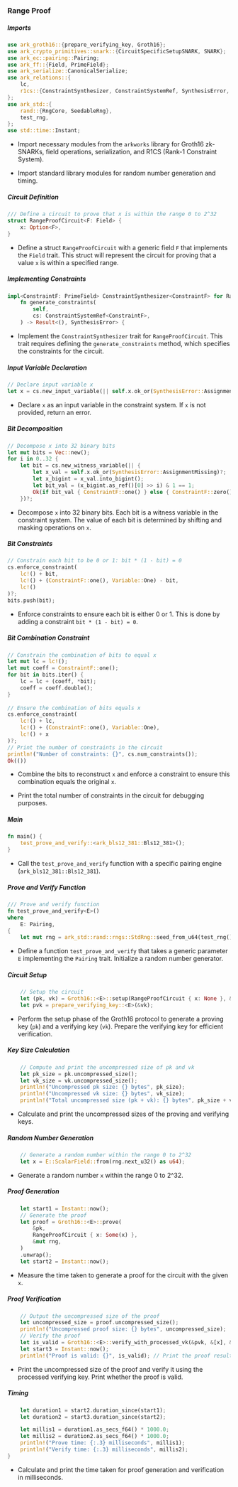 ### Range Proof

##### Imports

```rust
use ark_groth16::{prepare_verifying_key, Groth16};
use ark_crypto_primitives::snark::{CircuitSpecificSetupSNARK, SNARK};
use ark_ec::pairing::Pairing;
use ark_ff::{Field, PrimeField};
use ark_serialize::CanonicalSerialize;
use ark_relations::{
    lc,
    r1cs::{ConstraintSynthesizer, ConstraintSystemRef, SynthesisError, Variable},
};
use ark_std::{
    rand::{RngCore, SeedableRng},
    test_rng, 
};
use std::time::Instant;
```

* Import necessary modules from the `arkworks` library for Groth16 zk-SNARKs, field operations, serialization, and R1CS (Rank-1 Constraint System).

* Import standard library modules for random number generation and timing.

##### Circuit Definition

```rust
/// Define a circuit to prove that x is within the range 0 to 2^32
struct RangeProofCircuit<F: Field> {
    x: Option<F>,
}
```

* Define a struct `RangeProofCircuit` with a generic field `F` that implements the `Field` trait. This struct will represent the circuit for proving that a value `x` is within a specified range.

##### Implementing Constraints

```rust
impl<ConstraintF: PrimeField> ConstraintSynthesizer<ConstraintF> for RangeProofCircuit<ConstraintF> {
    fn generate_constraints(
        self,
        cs: ConstraintSystemRef<ConstraintF>,
    ) -> Result<(), SynthesisError> {
```

* Implement the `ConstraintSynthesizer` trait for `RangeProofCircuit`. This trait requires defining the `generate_constraints` method, which specifies the constraints for the circuit.

##### Input Variable Declaration

```rust
// Declare input variable x
let x = cs.new_input_variable(|| self.x.ok_or(SynthesisError::AssignmentMissing))?;
```

* Declare `x` as an input variable in the constraint system. If `x` is not provided, return an error.

##### Bit Decomposition

```rust
// Decompose x into 32 binary bits
let mut bits = Vec::new();
for i in 0..32 {
    let bit = cs.new_witness_variable(|| {
        let x_val = self.x.ok_or(SynthesisError::AssignmentMissing)?;
        let x_bigint = x_val.into_bigint();
        let bit_val = (x_bigint.as_ref()[0] >> i) & 1 == 1;
        Ok(if bit_val { ConstraintF::one() } else { ConstraintF::zero() })
    })?;
```

* Decompose `x` into 32 binary bits. Each bit is a witness variable in the constraint system. The value of each bit is determined by shifting and masking operations on `x`.

##### Bit Constraints

```rust
// Constrain each bit to be 0 or 1: bit * (1 - bit) = 0
cs.enforce_constraint(
    lc!() + bit,
    lc!() + (ConstraintF::one(), Variable::One) - bit,
    lc!()
)?;
bits.push(bit);
```

* Enforce constraints to ensure each bit is either 0 or 1. This is done by adding a constraint `bit * (1 - bit) = 0`.

##### Bit Combination Constraint

```rust
// Constrain the combination of bits to equal x
let mut lc = lc!();
let mut coeff = ConstraintF::one();
for bit in bits.iter() {
    lc = lc + (coeff, *bit);
    coeff = coeff.double();
}
        
// Ensure the combination of bits equals x
cs.enforce_constraint(
    lc!() + lc,
    lc!() + (ConstraintF::one(), Variable::One),
    lc!() + x
)?;
// Print the number of constraints in the circuit
println!("Number of constraints: {}", cs.num_constraints());
Ok(())
```

* Combine the bits to reconstruct `x` and enforce a constraint to ensure this combination equals the original `x`.

* Print the total number of constraints in the circuit for debugging purposes.

##### Main

```rust
fn main() {
    test_prove_and_verify::<ark_bls12_381::Bls12_381>();
}
```

* Call the `test_prove_and_verify` function with a specific pairing engine (`ark_bls12_381::Bls12_381`).

##### Prove and Verify Function

```rust
/// Prove and verify function
fn test_prove_and_verify<E>()
where
    E: Pairing,
{
    let mut rng = ark_std::rand::rngs::StdRng::seed_from_u64(test_rng().next_u64());
```

* Define a function `test_prove_and_verify` that takes a generic parameter `E` implementing the `Pairing` trait. Initialize a random number generator.

##### Circuit Setup

```rust
    // Setup the circuit
    let (pk, vk) = Groth16::<E>::setup(RangeProofCircuit { x: None }, &mut rng).unwrap();
    let pvk = prepare_verifying_key::<E>(&vk);
```

* Perform the setup phase of the Groth16 protocol to generate a proving key (`pk`) and a verifying key (`vk`). Prepare the verifying key for efficient verification.

##### Key Size Calculation

```rust
    // Compute and print the uncompressed size of pk and vk
    let pk_size = pk.uncompressed_size();
    let vk_size = vk.uncompressed_size();
    println!("Uncompressed pk size: {} bytes", pk_size);
    println!("Uncompressed vk size: {} bytes", vk_size);
    println!("Total uncompressed size (pk + vk): {} bytes", pk_size + vk_size);
```

* Calculate and print the uncompressed sizes of the proving and verifying keys.

##### Random Number Generation

```rust
    // Generate a random number within the range 0 to 2^32
    let x = E::ScalarField::from(rng.next_u32() as u64);
```

* Generate a random number `x` within the range 0 to 2^32.

##### Proof Generation

```rust
    let start1 = Instant::now();
    // Generate the proof
    let proof = Groth16::<E>::prove(
        &pk,
        RangeProofCircuit { x: Some(x) },
        &mut rng,
    )
    .unwrap();
    let start2 = Instant::now();
```

* Measure the time taken to generate a proof for the circuit with the given `x`.

##### Proof Verification

```rust
    // Output the uncompressed size of the proof
    let uncompressed_size = proof.uncompressed_size();
    println!("Uncompressed proof size: {} bytes", uncompressed_size);
    // Verify the proof
    let is_valid = Groth16::<E>::verify_with_processed_vk(&pvk, &[x], &proof).unwrap();
    let start3 = Instant::now();
    println!("Proof is valid: {}", is_valid); // Print the proof result
```

* Print the uncompressed size of the proof and verify it using the processed verifying key. Print whether the proof is valid.

##### Timing

```rust
    let duration1 = start2.duration_since(start1);
    let duration2 = start3.duration_since(start2);

    let millis1 = duration1.as_secs_f64() * 1000.0;
    let millis2 = duration2.as_secs_f64() * 1000.0;
    println!("Prove time: {:.3} milliseconds", millis1);
    println!("Verify time: {:.3} milliseconds", millis2);
}
```

* Calculate and print the time taken for proof generation and verification in milliseconds.

